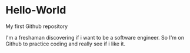 # Hello-World
My first Github repository

I'm a freshaman discovering if i want to be a software engineer. So I'm on Github to practice coding and really see if i like it.
